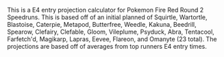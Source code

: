 This is a E4 entry projection calculator for Pokemon Fire Red Round 2 Speedruns.
This is based off of an initial planned of Squirtle, Wartortle, Blastoise, Caterpie, Metapod, Butterfree, Weedle, Kakuna, Beedrill, Spearow, Clefairy, Clefable, Gloom, Vileplume, Psyduck, Abra, Tentacool, Farfetch'd, Magikarp, Lapras, Eevee, Flareon, and Omanyte (23 total).
The projections are based off of averages from top runners E4 entry times.
